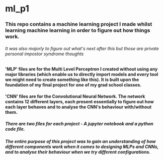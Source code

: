 # ml_p1

### This repo contains a machine learning project I made whilst learning machine learning in order to figure out how things work. 
###### It was also majorly to figure out what's next after this but those are private personal impostor syndrome thoughts

#### 'MLP' files are for the Multi Level Perceptron I created without using any major libraries (which enable us to directly import models and every tool we might need to create something like this). It is built upon the foundation of my final project for one of my grad school classes.

#### 'CNN' files are for the Convolutional Neural Network. The network contains 12 different layers, each present essentially to figure out how each layer behaves and to analyse the CNN's behaviour with/without them.

##### There are two files for each project - A jupyter notebook and a python code file.

##### The entire purpose of this project was to gain an understanding of how different components work when it comes to designing MLPs and CNNs, and to analyse their behaviour when we try different configurations. 
